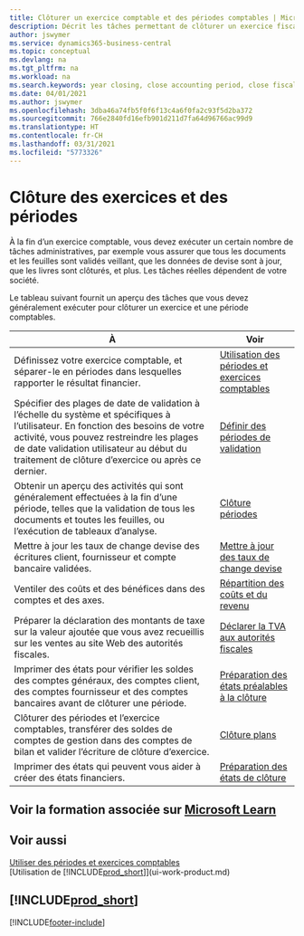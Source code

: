 ```yaml
---
title: Clôturer un exercice comptable et des périodes comptables | Microsoft Docs
description: Décrit les tâches permettant de clôturer un exercice fiscal ou une période comptable, par exemple, en vérifiant que les documents et les feuilles sont validés et en vérifiant les soldes bancaires.
author: jswymer
ms.service: dynamics365-business-central
ms.topic: conceptual
ms.devlang: na
ms.tgt_pltfrm: na
ms.workload: na
ms.search.keywords: year closing, close accounting period, close fiscal year, bank account detailed trial balance
ms.date: 04/01/2021
ms.author: jswymer
ms.openlocfilehash: 3dba46a74fb5f0f6f13c4a6f0fa2c93f5d2ba372
ms.sourcegitcommit: 766e2840fd16efb901d211d7fa64d96766ac99d9
ms.translationtype: HT
ms.contentlocale: fr-CH
ms.lasthandoff: 03/31/2021
ms.locfileid: "5773326"
---
```

# <a name="closing-years-and-periods"></a>Clôture des exercices et des périodes

À la fin d’un exercice comptable, vous devez exécuter un certain nombre de tâches administratives, par exemple vous assurer que tous les documents et les feuilles sont validés veillant, que les données de devise sont à jour, que les livres sont clôturés, et plus. Les tâches réelles dépendent de votre société.

Le tableau suivant fournit un aperçu des tâches que vous devez généralement exécuter pour clôturer un exercice et une période comptables.

| À | Voir |
| --- | --- |
| Définissez votre exercice comptable, et séparer-le en périodes dans lesquelles rapporter le résultat financier. | [Utilisation des périodes et exercices comptables](finance-accounting-periods-and-fiscal-years.md)|
| Spécifier des plages de date de validation à l’échelle du système et spécifiques à l’utilisateur. En fonction des besoins de votre activité, vous pouvez restreindre les plages de date validation utilisateur au début du traitement de clôture d’exercice ou après ce dernier. |[Définir des périodes de validation](finance-how-specify-posting-periods.md) |
| Obtenir un aperçu des activités qui sont généralement effectuées à la fin d’une période, telles que la validation de tous les documents et toutes les feuilles, ou l’exécution de tableaux d’analyse. |[Clôture périodes](year-how-complete-period-end-processes.md) |
| Mettre à jour les taux de change devise des écritures client, fournisseur et compte bancaire validées. |[Mettre à jour des taux de change devise](finance-how-update-currencies.md) |
| Ventiler des coûts et des bénéfices dans des comptes et des axes. |[Répartition des coûts et du revenu](year-allocate-costs-income.md) |
| Préparer la déclaration des montants de taxe sur la valeur ajoutée que vous avez recueillis sur les ventes au site Web des autorités fiscales. |[Déclarer la TVA aux autorités fiscales](finance-how-report-vat.md)|
| Imprimer des états pour vérifier les soldes des comptes généraux, des comptes client, des comptes fournisseur et des comptes bancaires avant de clôturer une période. |[Préparation des états préalables à la clôture](year-prepare-preclose-reports.md) |
| Clôturer des périodes et l’exercice comptables, transférer des soldes de comptes de gestion dans des comptes de bilan et valider l’écriture de clôture d’exercice. |[Clôture plans](year-close-books.md) |
| Imprimer des états qui peuvent vous aider à créer des états financiers. |[Préparation des états de clôture](year-prepare-close-statement.md) |

## <a name="see-related-training-at-microsoft-learn"></a>Voir la formation associée sur [Microsoft Learn](/learn/modules/close-fiscal-year-dynamics-365-business-central/index)

## <a name="see-also"></a>Voir aussi

[Utiliser des périodes et exercices comptables](finance-accounting-periods-and-fiscal-years.md)  
[Utilisation de [!INCLUDE[prod_short](includes/prod_short.md)]](ui-work-product.md)

## [!INCLUDE[prod_short](includes/free_trial_md.md)]  


[!INCLUDE[footer-include](includes/footer-banner.md)]